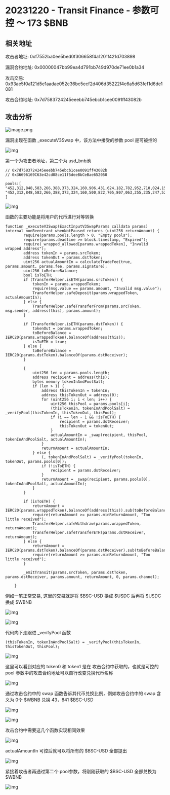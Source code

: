 # 20231220 - Transit Finance - 参数可控 ～ 173 $BNB

## 相关地址

攻击者地址: 0xf7552ba0ee5bed0f306658f4a1201f421d703898

漏洞合约地址: 0x00000047bb99ea4d791bb749d970de71ee0b1a34

攻击交易: 0x93ae5f0a121d5e1aadae052c36bc5ecf2d406d35222f4c6a5d63fef1d6de1081

攻击合约地址: 0x7d7583724245eeebb745ebcb1cee0091ff43082b

## 攻击分析

![image.png](../../img/1706252516068-931e1e7e-40f3-4ff0-892f-17d128a60b4e.png)

漏洞出现在函数 _executeV3Swap 中，该方法中接受的参数 pool 是可被控的

![img](../../img/1706253491623-d551dad7-a02e-4343-ab1b-26622e1198a8.png)

第一个为攻击者地址，第二个为 usd_bnb池

```solidity
// 0x7d7583724245eeebb745ebcb1cee0091ff43082b
// 0x36696169C63e42cd08ce11f5deeBbCeBae652050

pools:[
"452,312,848,583,266,388,373,324,160,906,431,624,182,782,952,710,024,156,446,775,479,796,578,322,475"
"452,312,848,583,266,388,373,324,160,500,822,705,807,063,255,235,247,521,466,952,638,073,588,228,176"
]
```

![img](../../img/1706253636617-bc0f415b-a764-4eb4-9ded-b10f3df0f879.png)

函数的主要功能是将用户的代币进行对等转换

```solidity
function _executeV3Swap(ExactInputV3SwapParams calldata params) internal nonReentrant whenNotPaused returns (uint256 returnAmount) {
        require(params.pools.length > 0, "Empty pools");
        require(params.deadline >= block.timestamp, "Expired");
        require(_wrapped_allowed[params.wrappedToken], "Invalid wrapped address");
        address tokenIn = params.srcToken;
        address tokenOut = params.dstToken;
        uint256 actualAmountIn = calculateTradeFee(true, params.amount, params.fee, params.signature);
        uint256 toBeforeBalance;
        bool isToETH;
        if (TransferHelper.isETH(params.srcToken)) {
            tokenIn = params.wrappedToken;
            require(msg.value == params.amount, "Invalid msg.value");
            TransferHelper.safeDeposit(params.wrappedToken, actualAmountIn);
        } else {
            TransferHelper.safeTransferFrom(params.srcToken, msg.sender, address(this), params.amount);
        }

        if (TransferHelper.isETH(params.dstToken)) {
            tokenOut = params.wrappedToken;
            toBeforeBalance = IERC20(params.wrappedToken).balanceOf(address(this));
            isToETH = true;
        } else {
            toBeforeBalance = IERC20(params.dstToken).balanceOf(params.dstReceiver);
        }

        {
            uint256 len = params.pools.length;
            address recipient = address(this);
            bytes memory tokenInAndPoolSalt;
            if (len > 1) {
                address thisTokenIn = tokenIn;
                address thisTokenOut = address(0);
                for (uint256 i; i < len; i++) {
                    uint256 thisPool = params.pools[i];
                    (thisTokenIn, tokenInAndPoolSalt) = _verifyPool(thisTokenIn, thisTokenOut, thisPool);
                    if (i == len - 1 && !isToETH) {
                        recipient = params.dstReceiver;
                        thisTokenOut = tokenOut;
                    } 
                    actualAmountIn = _swap(recipient, thisPool, tokenInAndPoolSalt, actualAmountIn);
                }
                returnAmount = actualAmountIn;
            } else {
                (, tokenInAndPoolSalt) = _verifyPool(tokenIn, tokenOut, params.pools[0]);
                if (!isToETH) {
                    recipient = params.dstReceiver;
                }
                returnAmount = _swap(recipient, params.pools[0], tokenInAndPoolSalt, actualAmountIn);
            }
        }

        if (isToETH) {
            returnAmount = IERC20(params.wrappedToken).balanceOf(address(this)).sub(toBeforeBalance);
            require(returnAmount >= params.minReturnAmount, "Too little received");
            TransferHelper.safeWithdraw(params.wrappedToken, returnAmount);
            TransferHelper.safeTransferETH(params.dstReceiver, returnAmount);
        } else {
            returnAmount = IERC20(params.dstToken).balanceOf(params.dstReceiver).sub(toBeforeBalance);
            require(returnAmount >= params.minReturnAmount, "Too little received");
        }
        
        _emitTransit(params.srcToken, params.dstToken, params.dstReceiver, params.amount, returnAmount, 0, params.channel);

    }
```

例如一笔正常交易, 这里的交易就是将 $BSC-USD 换成 $USDC 后再将 $USDC 换成 $WBNB

![img](../../img/1706253850588-0cb441ea-feff-4eb6-820d-10ccdd965691.png)

![img](../../img/1706253921700-13d5a7ff-1852-4156-b717-05418069a2e5.png)

代码向下走跟进 _verifyPool 函数

```solidity
(thisTokenIn, tokenInAndPoolSalt) = _verifyPool(thisTokenIn, thisTokenOut, thisPool);
```

![img](../../img/1706254188788-98779345-9c13-4b6b-8843-fac5fa5081ee.png)

这里可以看到对应的 token0 和 token1 是在 攻击合约中获取的，也就是可控的 pool 参数中的攻击合约地址可以自行改变兑换代币名称

![img](../../img/1706254299169-293cd0dd-ae8b-411e-b0de-c35dad16b9b0.png)

通过攻击合约中的 swap 函数告诉其代币兑换比例，例如攻击合约中的 swap 含义为 0个 $WBNB 兑换 43，841 $BSC-USD

![img](../../img/1706254599659-e66d634a-6933-42cb-89b9-78ed1f3d969f.png)

![img](../../img/1706254766469-747f2dbc-583c-4c6b-8ea5-34df10c0d48b.png)

攻击合约中需要这几个函数实现相同效果

![img](../../img/1706254999648-5eb339b4-5ab4-4b7d-b9e5-ed5a58e3a51a.png)

actualAmountIn 可控后就可以将所有的 $BSC-USD 全部提出

![img](../../img/1706255091379-8d7f1f84-4510-42b5-aa94-493f3a8043f0.png)

紧接着攻击者再通过第二个 pool参数，将刚刚获取的 $BSC-USD 全部兑换为 $WBNB

![img](../../img/1706255208137-c7fab00e-3ced-44f3-bbe2-a8d836e45452.png)